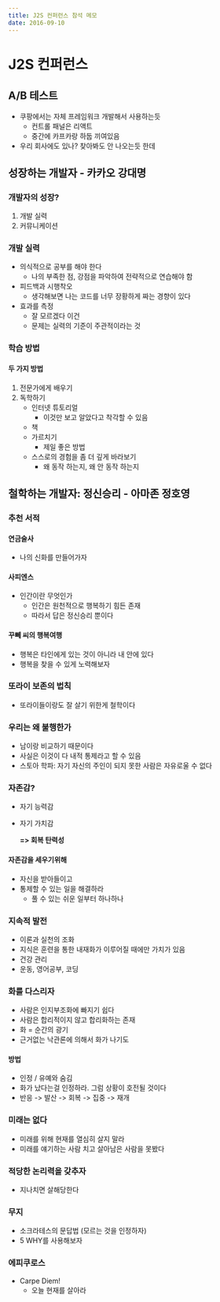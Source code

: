 ```yaml
---
title: J2S 컨퍼런스 참석 메모
date: 2016-09-10
---
```


# J2S 컨퍼런스

## A/B 테스트

* 쿠팡에서는 자체 프레임워크 개발해서 사용하는듯
  * 컨트롤 패널은 리액트
  * 중간에 카프카랑 하둡 끼여있음
* 우리 회사에도 있나? 찾아봐도 안 나오는듯 한데

## 성장하는 개발자 - 카카오 강대명

### 개발자의 성장?

1. 개발 실력
2. 커뮤니케이션

### 개발 실력

* 의식적으로 공부를 해야 한다
  * 나의 부족한 점, 강점을 파악하여 전략적으로 연습해야 함
* 피드백과 시행착오
  * 생각해보면 나는 코드를 너무 장황하게 짜는 경향이 있다
* 효과를 측정
  * 잘 모르겠다 이건
  * 문제는 실력의 기준이 주관적이라는 것

### 학습 방법

#### 두 가지 방법

1. 전문가에게 배우기
2. 독학하기
   * 인터넷 튜토리얼
     * 이것만 보고 알았다고 착각할 수 있음
   * 책
   * 가르치기
     * 제일 좋은 방법
   * 스스로의 경험을 좀 더 깊게 바라보기
     * 왜 동작 하는지, 왜 안 동작 하는지

## 철학하는 개발자: 정신승리 - 아마존 정호영

### 추천 서적

#### 연금술사

* 나의 신화를 만들어가자

#### 사피엔스

* 인간이란 무엇인가
  * 인간은 원천적으로 행복하기 힘든 존재
  * 따라서 답은 정신승리 뿐이다

#### 꾸뻬 씨의 행복여행

* 행복은 타인에게 있는 것이 아니라 내 안에 있다
* 행복을 찾을 수 있게 노력해보자

### 또라이 보존의 법칙

* 또라이들이랑도 잘 살기 위한게 철학이다

### 우리는 왜 불행한가

* 남이랑 비교하기 때문이다
* 사실은 이것이 다 내적 통제라고 할 수 있음
* 스토아 학파: 자기 자신의 주인이 되지 못한 사람은 자유로울 수 없다

### 자존감?

* 자기 능력감
* 자기 가치감

  **=&gt; 회복 탄력성**

#### 자존감을 세우기위해

* 자신을 받아들이고
* 통제할 수 있는 일을 해결하라
  * 풀 수 있는 쉬운 일부터 하나하나

### 지속적 발전

* 이론과 실천의 조화
* 지식은 훈련을 통한 내재화가 이루어질 때에만 가치가 있음
* 건강 관리
* 운동, 영어공부, 코딩

### 화를 다스리자

* 사람은 인지부조화에 빠지기 쉽다
* 사람은 합리적이지 않고 합리화하는 존재
* 화 = 순간의 광기
* 근거없는 낙관론에 의해서 화가 나기도

#### 방법

* 인정 / 유예와 숨김
* 화가 났다는걸 인정하라. 그럼 상황이 호전될 것이다
* 반응 -&gt; 발산 -&gt; 회복 -&gt; 집중 -&gt; 재개

### 미래는 없다

* 미래를 위해 현재를 열심히 살지 말라
* 미래를 얘기하는 사람 치고 살아남은 사람을 못봤다

### 적당한 논리력을 갖추자

* 지나치면 살해당한다

### 무지

* 소크라테스의 문답법 \(모르는 것을 인정하자\)
* 5 WHY를 사용해보자

### 에피쿠로스

* Carpe Diem!
  * 오늘 현재를 살아라

